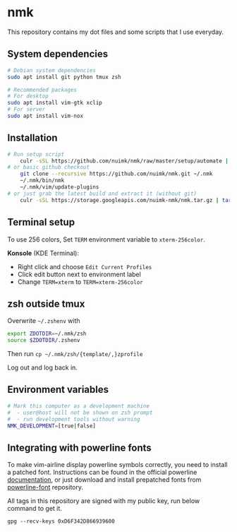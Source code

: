 # nmk
This repository contains my dot files and some scripts that I use everyday.


## System dependencies
```sh
# Debian system dependencies
sudo apt install git python tmux zsh

# Recommended packages
# For desktop
sudo apt install vim-gtk xclip
# For server
sudo apt install vim-nox
```


## Installation
```sh
# Run setup script
    culr -sSL https://github.com/nuimk/nmk/raw/master/setup/automate | zsh
# or basic github checkout
    git clone --recursive https://github.com/nuimk/nmk.git ~/.nmk
    ~/.nmk/bin/nmk
    ~/.nmk/vim/update-plugins
# or just grab the latest build and extract it (without git)
    culr -sSL https://storage.googleapis.com/nuimk-nmk/nmk.tar.gz | tar xz
```


## Terminal setup
To use 256 colors, Set `TERM` environment variable to `xterm-256color`.

**Konsole** (KDE Terminal):
- Right click and choose `Edit Current Profiles`
- Click edit button next to environment label
- Change `TERM=xterm` to `TERM=xterm-256color`


## zsh outside tmux
Overwrite `~/.zshenv` with
```sh
export ZDOTDIR=~/.nmk/zsh
source $ZDOTDIR/.zshenv
```

Then run `cp ~/.nmk/zsh/{template/,}zprofile`

Log out and log back in.


## Environment variables
```sh
# Mark this computer as a development machine
#  - user@host will not be shown on zsh prompt
#  - run development tools without warning
NMK_DEVELOPMENT=[true|false]
```


## Integrating with powerline fonts
To make vim-airline display powerline symbols correctly, you need to install a patched font. Instructions can be found in the official powerline [documentation][1], or just download and install prepatched fonts from [powerline-font][2] repository.


All tags in this repository are signed with my public key, run below command to get it.

`gpg --recv-keys 0xD6F342D866939600`


[1]: https://powerline.readthedocs.org/en/latest/installation/linux.html#fonts-installation
[2]: https://github.com/Lokaltog/powerline-fonts
